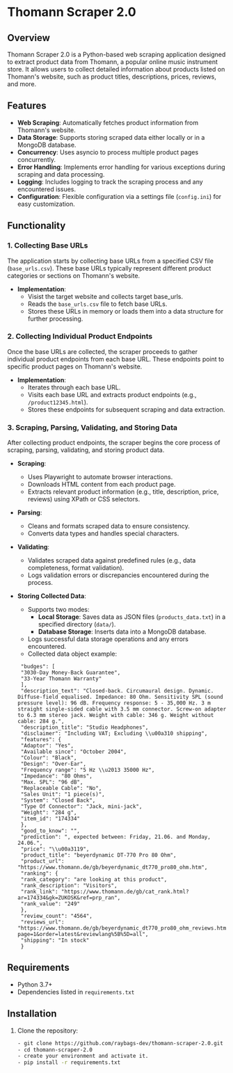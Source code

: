 # Thomann Scraper 2.0

## Overview
Thomann Scraper 2.0 is a Python-based web scraping application designed to extract product data from Thomann, a popular online music instrument store. It allows users to collect detailed information about products listed on Thomann's website, such as product titles, descriptions, prices, reviews, and more.


## Features

- **Web Scraping**: Automatically fetches product information from Thomann's website.
- **Data Storage**: Supports storing scraped data either locally or in a MongoDB database.
- **Concurrency**: Uses asyncio to process multiple product pages concurrently.
- **Error Handling**: Implements error handling for various exceptions during scraping and data processing.
- **Logging**: Includes logging to track the scraping process and any encountered issues.
- **Configuration**: Flexible configuration via a settings file (`config.ini`) for easy customization.

## Functionality

### 1. Collecting Base URLs

The application starts by collecting base URLs from a specified CSV file (`base_urls.csv`). These base URLs typically represent different product categories or sections on Thomann's website.

- **Implementation**:
    - Visist the target website and collects target base_urls.
    - Reads the `base_urls.csv` file to fetch base URLs.
    - Stores these URLs in memory or loads them into a data structure for further processing.

### 2. Collecting Individual Product Endpoints

Once the base URLs are collected, the scraper proceeds to gather individual product endpoints from each base URL. These endpoints point to specific product pages on Thomann's website.

- **Implementation**:
    - Iterates through each base URL.
    - Visits each base URL and extracts product endpoints (e.g., `/product12345.html`).
    - Stores these endpoints for subsequent scraping and data extraction.

### 3. Scraping, Parsing, Validating, and Storing Data

After collecting product endpoints, the scraper begins the core process of scraping, parsing, validating, and storing product data.

- **Scraping**:
    - Uses Playwright to automate browser interactions.
    - Downloads HTML content from each product page.
    - Extracts relevant product information (e.g., title, description, price, reviews) using XPath or CSS selectors.

- **Parsing**:
    - Cleans and formats scraped data to ensure consistency.
    - Converts data types and handles special characters.

- **Validating**:
    - Validates scraped data against predefined rules (e.g., data completeness, format validation).
    - Logs validation errors or discrepancies encountered during the process.

- **Storing Collected Data**:
    - Supports two modes:
        - **Local Storage**: Saves data as JSON files (`products_data.txt`) in a specified directory (`data/`).
        - **Database Storage**: Inserts data into a MongoDB database.
    - Logs successful data storage operations and any errors encountered.
    - Collected data object example:

   ```{
    "budges": [
    "3030-Day Money-Back Guarantee",
    "33-Year Thomann Warranty"
    ],
    "description_text": "Closed-back. Circumaural design. Dynamic. Diffuse-field equalised. Impedance: 80 Ohm. Sensitivity SPL (sound pressure level): 96 dB. Frequency response: 5 - 35,000 Hz. 3 m straight single-sided cable with 3.5 mm connector. Screw-on adapter to 6.3 mm stereo jack. Weight with cable: 346 g. Weight without cable: 284 g.",
    "description_title": "Studio Headphones",
    "disclaimer": "Including VAT; Excluding \\u00a310 shipping",
    "features": {
    "Adaptor": "Yes",
    "Available since": "October 2004",
    "Colour": "Black",
    "Design": "Over-Ear",
    "Frequency range": "5 Hz \\u2013 35000 Hz",
    "Impedance": "80 Ohms",
    "Max. SPL": "96 dB",
    "Replaceable Cable": "No",
    "Sales Unit": "1 piece(s)",
    "System": "Closed Back",
    "Type Of Connector": "Jack, mini-jack",
    "Weight": "284 g",
    "item_id": "174334"
    },
    "good_to_know": "",
    "prediction": ", expected between: Friday, 21.06. and Monday, 24.06.",
    "price": "\\u00a3119",
    "product_title": "beyerdynamic DT-770 Pro 80 Ohm",
    "product_url": "https://www.thomann.de/gb/beyerdynamic_dt770_pro80_ohm.htm",
    "ranking": {
    "rank_category": "are looking at this product",
    "rank_description": "Visitors",
    "rank_link": "https://www.thomann.de/gb/cat_rank.html?ar=174334&gk=ZUKOSK&ref=prp_ran",
    "rank_value": "249"
    },
    "review_count": "4564",
    "reviews_url": "https://www.thomann.de/gb/beyerdynamic_dt770_pro80_ohm_reviews.htm?page=1&order=latest&reviewlang%5B%5D=all",
    "shipping": "In stock"
    }
  ```

## Requirements

- Python 3.7+
- Dependencies listed in `requirements.txt`

## Installation

1. Clone the repository:
   ```bash
   - git clone https://github.com/raybags-dev/thomann-scraper-2.0.git
   - cd thomann-scraper-2.0
   - create your environment and activate it.
   - pip install -r requirements.txt
